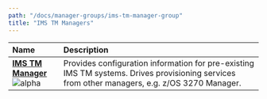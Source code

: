 ```yaml
---
path: "/docs/manager-groups/ims-tm-manager-group"
title: "IMS TM Managers"
---
```



 Name                                                                                                                   | Description                                                                                                                                                                                                                                                                                                                                                                                                                                                                                                                                                                                                                                                                                                                                                                                                                                                                                                                                                                         |
| :-------------------------------------------------------------------------------------------------------------------- | :---------------------------------------------------------------------------------------------------------------------------------------------------------------------------------------------------------------------------------------------------------------------------------------------------------------------------------------------------------------------------------------------------------------------------------------------------------------------------------------------------------------------------------------------------------------------------------------------------------------------------------------------------------------------------------------------------------------------------------------------------------------------------------------------------------------------------------------------------------------------------------------------------------------------------------------------------------------------------------- |
| **[IMS TM Manager](/docs/managers/ims-tm-manager)**<br> ![alpha](../../../images/alpha.svg)                            | Provides configuration information for pre-existing IMS TM systems. Drives provisioning services from other managers, e.g. z/OS 3270 Manager.                                                                                                                                                                                                                                                                                                                                                                                                                                                                                                                                                                                                                                                                                                                                                                                                                                                                                                 |
